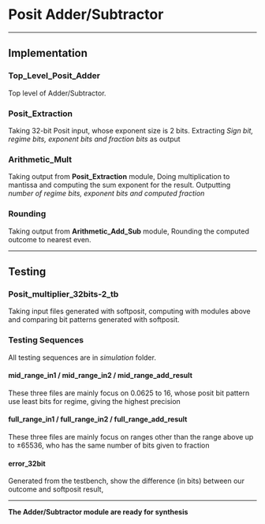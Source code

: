 #   Posit Adder/Subtractor

---

##  Implementation

### Top_Level_Posit_Adder
Top level of Adder/Subtractor.

### Posit_Extraction
Taking 32-bit Posit input, whose exponent size is 2 bits.
Extracting *Sign bit, regime bits, exponent bits and fraction bits* as output

### Arithmetic_Mult
Taking output from **Posit_Extraction** module, 
Doing multiplication to mantissa and computing the sum exponent for the result.
Outputting *number of regime bits, exponent bits and computed fraction*

### Rounding
Taking output from **Arithmetic_Add_Sub** module,
Rounding the computed outcome to nearest even.

---

##  Testing

### Posit_multiplier_32bits-2_tb
Taking input files generated with softposit, 
computing with modules above and comparing bit patterns generated with softposit.

### Testing Sequences
All testing sequences are in *simulation* folder.

####    mid_range_in1 / mid_range_in2 / mid_range_add_result

These three files are mainly focus on 0.0625 to 16, whose posit bit pattern use least bits for regime, giving the highest precision

####    full_range_in1 / full_range_in2 / full_range_add_result

These three files are mainly focus on ranges other than the range above up to ±65536, who has the same number of bits given to fraction

####    error_32bit
Generated from the testbench, show the difference (in bits) between our outcome and softposit result,

---
**The Adder/Subtractor module are ready for synthesis**